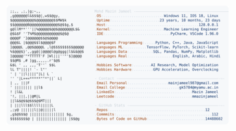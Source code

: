 <picture>
  <source srcset="https://raw.githubusercontent.com/mmazinjameel/mmazinjameel/main/dark_mode.svg?v=1759020865" media="(prefers-color-scheme: dark)">
  <img src="https://raw.githubusercontent.com/mmazinjameel/mmazinjameel/main/light_mode.svg?v=1759020865">
</picture>
